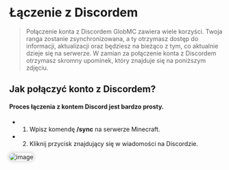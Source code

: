 <style>
img:not(.medium-zoom-image--opened):not(.navbar-link-icon) {
    max-width: 500px; /* Maksymalna szerokość */
    max-height: 600px; /* Maksymalna wysokość */
    width: auto; /* Automatyczna szerokość */
    height: auto; /* Automatyczna wysokość */
    object-fit: contain; /* Dopasowanie bez przycinania */
    margin: 0 8px 4px 0;
    box-shadow: 0 0 6px 4px rgba(0, 0, 0, .1);
    border-radius: 10px;
}
</style>

# Łączenie z Discordem

> Połączenie konta z Discordem GlobMC zawiera wiele korzyści. Twoja ranga zostanie zsynchronizowana, a ty otrzymasz dostęp do informacji, aktualizacji oraz będziesz na bieżąco z tym, co aktualnie dzieje się na serwerze. W zamian za połączenie konta z Discordem otrzymasz skromny upominek, który znajduje się na poniższym zdjęciu.

## Jak połączyć konto z Discordem?

#### Proces łączenia z kontem Discord jest bardzo prosty.
- 1. Wpisz komendę **/sync** na serwerze Minecraft.
- 2. Kliknij przycisk znajdujący się w wiadomości na Discordzie.

![image](/pages/images/discord/discord-1.webp)
